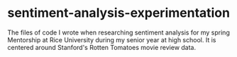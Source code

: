 # sentiment-analysis-experimentation
The files of code I wrote when researching sentiment analysis for my spring Mentorship at Rice University during my senior year at high school. It is centered around Stanford's Rotten Tomatoes movie review data.

